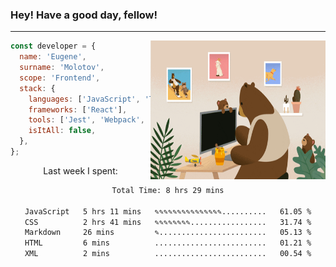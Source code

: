 ### Hey! Have a good day, fellow!
---
<img align='right' alt='GIF' vertical-align='center' src='./src/giphy.gif' width='280px' height='222px'/>

```javascript
const developer = {
  name: 'Eugene',
  surname: 'Molotov',
  scope: 'Frontend',
  stack: {
    languages: ['JavaScript', 'TypeScript'],
    frameworks: ['React'],
    tools: ['Jest', 'Webpack', 'Sass'],
    isItAll: false,
  },
};
```
<p align="center">
  Last week I spent:
</p>
<div align="center">
<!--START_SECTION:waka-->

```txt
Total Time: 8 hrs 29 mins

JavaScript   5 hrs 11 mins   ✎✎✎✎✎✎✎✎✎✎✎✎✎✎✎..........   61.05 %
CSS          2 hrs 41 mins   ✎✎✎✎✎✎✎✎.................   31.74 %
Markdown     26 mins         ✎........................   05.13 %
HTML         6 mins          .........................   01.21 %
XML          2 mins          .........................   00.54 %
```

<!--END_SECTION:waka-->

